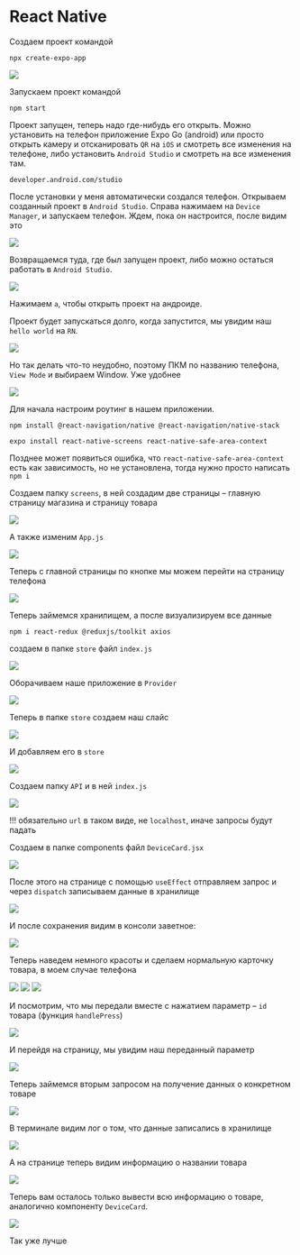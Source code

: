 # React Native

Создаем проект командой

`npx create-expo-app`

![](assets/1.png)

Запускаем проект командой

`npm start`

Проект запущен, теперь надо где-нибудь его открыть. Можно установить на телефон приложение Expo Go (android) или просто открыть камеру и отсканировать `QR` на `iOS` и смотреть все изменения на телефоне, либо установить `Android Studio` и смотреть на все изменения там.

`developer.android.com/studio`

После установки у меня автоматически создался телефон. Открываем созданный проект в `Android Studio`. Справа нажимаем на `Device Manager`, и запускаем телефон. Ждем, пока он настроится, после видим это

![](assets/2.png)

Возвращаемся туда, где был запущен проект, либо можно остаться работать в `Android Studio`.

![](assets/3.png)

Нажимаем `a`, чтобы открыть проект на андроиде.

Проект будет запускаться долго, когда запустится, мы увидим наш `hello world` на `RN`.

![](assets/4.png)

Но так делать что-то неудобно, поэтому ПКМ по названию телефона, `View Mode` и выбираем Window. Уже удобнее

![](assets/5.png)

Для начала настроим роутинг в нашем приложении.

`npm install @react-navigation/native @react-navigation/native-stack`

`expo install react-native-screens react-native-safe-area-context`

Позднее может появиться ошибка, что `react-native-safe-area-context` есть как зависимость, но не установлена, тогда нужно просто написать `npm i`

Создаем папку `screens`, в ней создадим две страницы – главную страницу магазина и страницу товара

![](assets/6.png)

А также изменим `App.js`

![](assets/7.png)

Теперь с главной страницы по кнопке мы можем перейти на страницу телефона

![](assets/8.png)

Теперь займемся хранилищем, а после визуализируем все данные

`npm i react-redux @reduxjs/toolkit axios`

создаем в папке `store` файл `index.js`

![](assets/9.png)

Оборачиваем наше приложение в `Provider`

![](assets/10.png)

Теперь в папке `store` создаем наш слайс

![](assets/11.png)

И добавляем его в `store`

![](assets/12.png)

Создаем папку `API` и в ней `index.js`

![](assets/13.png)

!!! обязательно `url` в таком виде, не `localhost`, иначе запросы будут падать

Создаем в папке components файл `DeviceCard.jsx`

![](assets/14.png)

После этого на странице с помощью `useEffect` отправляем запрос и через `dispatch` записываем данные в хранилище

![](assets/15.png)

И после сохранения видим в консоли заветное:

![](assets/16.png)

Теперь наведем немного красоты и сделаем нормальную карточку товара, в моем случае телефона

![](assets/17.png)
![](assets/18.png)
![](assets/19.png)

И посмотрим, что мы передали вместе с нажатием параметр – `id` товара (функция `handlePress`)

![](assets/20.png)

И перейдя на страницу, мы увидим наш переданный параметр

![](assets/21.png)

Теперь займемся вторым запросом на получение данных о конкретном товаре

![](assets/22.png)

В терминале видим лог о том, что данные записались в хранилище

![](assets/23.png)

А на странице теперь видим информацию о названии товара

![](assets/24.png)

Теперь вам осталось только вывести всю информацию о товаре, аналогично компоненту `DeviceCard`.

![](assets/25.png)

Так уже лучше
